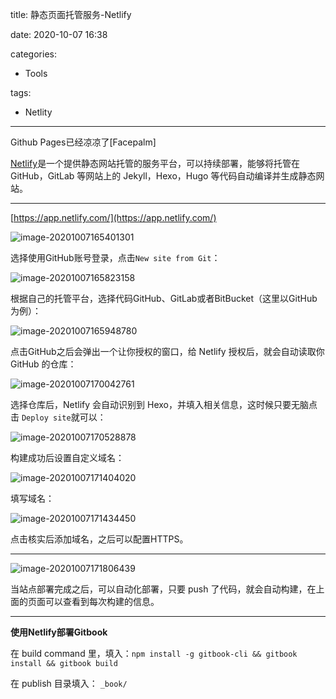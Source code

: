title: 静态页面托管服务-Netlify

date: 2020-10-07 16:38

categories:

- Tools

tags:

- Netlity

---

Github Pages已经凉凉了[Facepalm]

[Netlify](https://app.netlify.com/)是一个提供静态网站托管的服务平台，可以持续部署，能够将托管在 GitHub，GitLab 等网站上的 Jekyll，Hexo，Hugo 等代码自动编译并生成静态网站。

<!--more-->

---

[https://app.netlify.com/](https://app.netlify.com/)

![image-20201007165401301](https://images.shiguangping.com/imgs/20201007165401.png)

选择使用GitHub账号登录，点击`New site from Git`：

![image-20201007165823158](https://images.shiguangping.com/imgs/20201007165823.png)

根据自己的托管平台，选择代码GitHub、GitLab或者BitBucket（这里以GitHub为例）：

![image-20201007165948780](https://images.shiguangping.com/imgs/20201007165948.png)

点击GitHub之后会弹出一个让你授权的窗口，给 Netlify 授权后，就会自动读取你 GitHub 的仓库：

![image-20201007170042761](https://images.shiguangping.com/imgs/20201007170042.png)

选择仓库后，Netlify 会自动识别到 Hexo，并填入相关信息，这时候只要无脑点击 `Deploy site`就可以：

![image-20201007170528878](https://images.shiguangping.com/imgs/20201007170528.png)

构建成功后设置自定义域名：

![image-20201007171404020](https://images.shiguangping.com/imgs/20201007171404.png)

填写域名：

![image-20201007171434450](https://images.shiguangping.com/imgs/20201007171434.png)

点击核实后添加域名，之后可以配置HTTPS。

---

![image-20201007171806439](https://images.shiguangping.com/imgs/20201007171806.png)

当站点部署完成之后，可以自动化部署，只要 push 了代码，就会自动构建，在上面的页面可以查看到每次构建的信息。

---

**使用Netlify部署Gitbook**

在 build command 里，填入：`npm install -g gitbook-cli && gitbook install && gitbook build`

在 publish 目录填入： `_book/` 

